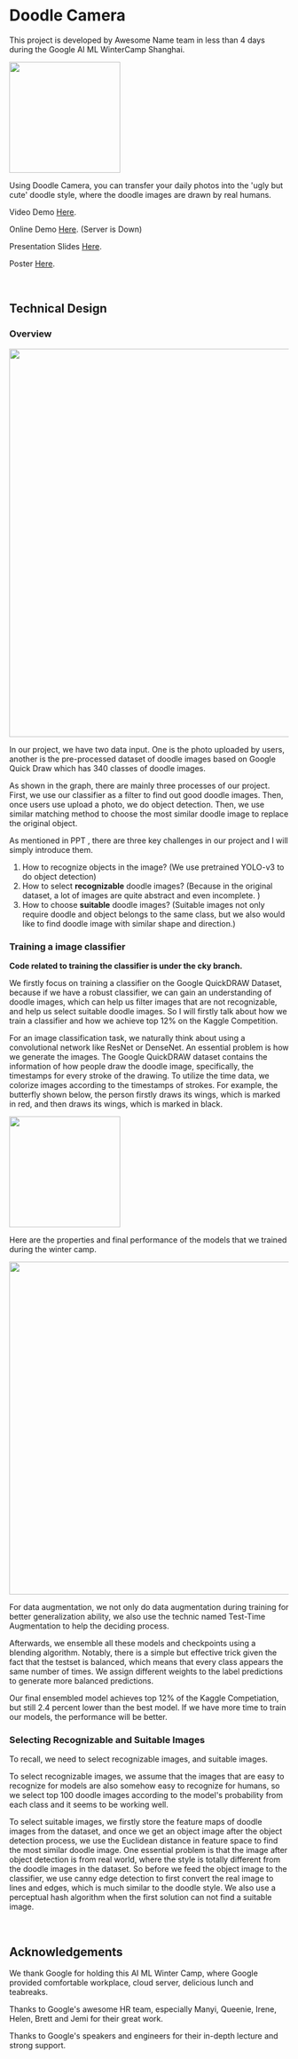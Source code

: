 # Doodle Camera

This project is developed by Awesome Name team in less than 4 days during the Google AI ML WinterCamp Shanghai.

<img src="https://github.com/laylalaisy/Doodle_Camera--AwesomeName/raw/master/phone.png" width="200"/>

Using Doodle Camera, you can transfer your daily photos into the 'ugly but cute' doodle style, where the doodle images are drawn by real humans.

Video Demo [Here][video].

Online Demo [Here][demo]. (Server is Down)

Presentation Slides [Here][presentation].

Poster [Here][poster].

[video]: https://drive.google.com/file/d/1kOy6MtoV0b7BqVu6PDHgSA5XepzeqVLx/view
[demo]: http://165.227.22.95/index
[presentation]: https://docs.google.com/presentation/d/1j50bNXnlmWNMyljWRQDWrnEB-gHcQ4TBbbPqAnHsDx8/edit#slide=id.p1
[poster]: https://docs.google.com/presentation/d/1Cey5EeBEdEqRYktxKW8tOywhIxM0poXg36-HQU4ueUc/edit?usp=sharing

<br/>

## Technical Design

### Overview

<img src="https://github.com/laylalaisy/Doodle_Camera--AwesomeName/raw/master/overview.png" width="700" style="display:inline"/>

In our project, we have two data input. One is the photo uploaded by users, another is the pre-processed dataset of doodle images based on Google Quick Draw which has 340 classes of doodle images.

As shown in the graph, there are mainly three processes of our project. First, we use our classifier as a filter to find out good doodle images. Then, once users use upload a photo, we do object detection. Then, we use similar matching method to choose the most similar doodle image to replace the original object.

As mentioned in PPT , there are three key challenges in our project and I will simply introduce them. 

1. How to recognize objects in the image? (We use pretrained YOLO-v3 to do object detection)
2. How to select **recognizable** doodle images? (Because in the original dataset, a lot of images are quite abstract and even incomplete. )
3. How to choose **suitable** doodle images? (Suitable images not only require doodle and object belongs to the same class, but we also would like to find doodle image with similar shape and direction.)



### Training a image classifier

**Code related to training the classifier is under the cky branch.**

We firstly focus on training a classifier on the Google QuickDRAW Dataset, because if we have a robust classifier, we can gain an understanding of doodle images, which can help us filter images that are not recognizable, and help us select suitable doodle images. So I will firstly talk about how we train a classifier and how we achieve top 12% on the Kaggle Competition.

For an image classification task, we naturally think about using a convolutional network like ResNet or DenseNet. An essential problem is how we generate the images. The Google QuickDRAW dataset contains the information of how people draw the doodle image, specifically, the timestamps for every stroke of the drawing. To utilize the time data, we colorize images according to the timestamps of strokes. For example, the butterfly shown below, the person firstly draws its wings, which is marked in red, and then draws its wings, which is marked in black.

<img src="https://github.com/laylalaisy/Doodle_Camera--AwesomeName/raw/master/butterfly.png" width="200"/>

Here are the properties and final performance of the models that we trained during the winter camp. 

<img src="https://github.com/laylalaisy/Doodle_Camera--AwesomeName/raw/master/chart.png" width="600"/>

For data augmentation, we not only do data augmentation during training for better generalization ability, we also use the technic named Test-Time Augmentation to help the deciding process.

Afterwards, we ensemble all these models and checkpoints using a blending algorithm. Notably, there is a simple but effective trick given the fact that the testset is balanced, which means that every class appears the same number of times. We assign different weights to the label predictions to generate more balanced predictions.

Our final ensembled model achieves top 12% of the Kaggle Competiation, but still 2.4 percent lower than the best model. If we have more time to train our models, the performance will be better.



### Selecting Recognizable and Suitable Images

To recall, we need to select recognizable images, and suitable images. 

To select recognizable images, we assume that the images that are easy to recognize for models are also somehow easy to recognize for humans, so we select top 100 doodle images according to the model's probability from each class and it seems to be working well. 

To select suitable images, we firstly store the feature maps of doodle images from the dataset, and once we get an object image after the object detection process, we use the Euclidean distance in feature space to find the most similar doodle image. One essential problem is that the image after object detection is from real world, where the style is totally different from the doodle images in the dataset. So before we feed the object image to the classifier, we use canny edge detection to first convert the real image to lines and edges, which is much similar to the doodle style. We also use a perceptual hash algorithm when the first solution can not find a suitable image.

</br>

## Acknowledgements

We thank Google for holding this AI ML Winter Camp, where Google provided comfortable workplace, cloud server, delicious lunch and teabreaks. 

Thanks to Google's awesome HR team, especially Manyi, Queenie, Irene, Helen, Brett and Jemi for their great work. 

Thanks to Google's speakers and engineers for their in-depth lecture and strong support.

